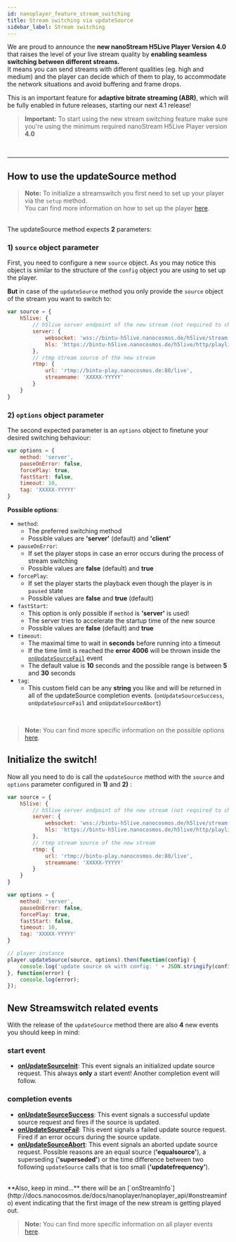 ```yaml
---
id: nanoplayer_feature_stream_switching
title: Stream switching via updateSource
sidebar_label: Stream switching
---
```



We are proud to announce the <b>new nanoStream H5Live Player Version 4.0 </b> that raises the level of your live stream quality by <b>enabling seamless switching between different streams.</b>
<br>It means you can send streams with different qualities (eg. high and medium) and the player can decide which of them to play, to accommodate the network situations and avoid buffering and frame drops. 

This is an important feature for <b>adaptive bitrate streaming (ABR)</b>, which will be fully enabled in future releases, starting our next 4.1 release!


> **Important:** 
> To start using the new stream switching feature make sure you're using the minimum required nanoStream H5Live Player version **4.0**

<br>
<hr>

## How to use the updateSource method
> **Note:** 
> To initialize a streamswitch you first need to set up your player via the `setup` method. 
> <br>You can find more information on how to set up the player [here](http://docs.nanocosmos.de/docs/nanoplayer/nanoplayer_api/#nanoplayersetupconfig-code-promise-lt-config-error-gt-code).

<br> The updateSource method expects **2** parameters:
<br>

### 1) `source` object parameter
First, you need to configure a new `source` object. As you may notice this object is similar to the structure of the `config` object you are using to set up the player. 
<br>

**But** in case of the `updateSource` method you only provide the `source` object of the stream you want to switch to:

```javascript
var source = {
    h5live: {
        // h5live server endpoint of the new stream (not required to change)
        server: {
            websocket: 'wss://bintu-h5live.nanocosmos.de/h5live/stream',
            hls: 'https://bintu-h5live.nanocosmos.de/h5live/http/playlist.m3u8'
        },
        // rtmp stream source of the new stream
        rtmp: {
            url: 'rtmp://bintu-play.nanocosmos.de:80/live',
            streamname: 'XXXXX-YYYYY'
        }
    }
}
```
### 2) `options` object parameter
The second expected parameter is an `options` object to finetune your desired switching behaviour:
<br>

```javascript
var options = {
    method: 'server',
    pauseOnError: false,
    forcePlay: true,
    fastStart: false,
    timeout: 10,
    tag: 'XXXXX-YYYYY'
}
```
**Possible options**:

- `method`: 
    - The preferred switching method
    - Possible values are **'server'** (default) and **'client'**
- `pauseOnError`: 
    - If set the player stops in case an error occurs during the process of stream switching
    - Possible values are **false** (default) and **true**
- `forcePlay`: 
    - If set the player starts the playback even though the player is in `paused` state
    - Possible values are **false** and **true** (default) 
- `fastStart`: 
    - This option is only possible if `method` is **'server'** is used!
    - The server tries to accelerate the startup time of the new source 
    - Possible values are **false** (default) and **true**
- `timeout`: 
    - The maximal time to wait in **seconds** before running into a timeout
    - If the time limit is reached the **error 4006** will be thrown inside the [`onUpdateSourceFail`](http://docs.nanocosmos.de/docs/nanoplayer/nanoplayer_api/NanoPlayer#~event:onUpdateSourceFail) event
    - The default value is **10** seconds and the possible range is between **5** and **30** seconds
- `tag`: 
    - This custom field can be any **string** you like and will be returned in all of the updateSource completion events. (`onUpdateSourceSuccess`, `onUpdateSourceFail` and `onUpdateSourceAbort`)

<br>

> **Note:** 
> You can find more specific information on the possible options [here](http://docs.nanocosmos.de/docs/nanoplayer/nanoplayer_api/#nanoplayerupdatesourcesource-options-code-promise-lt-config-error-gt-code).


## Initialize the switch!
Now all you need to do is call the `updateSource` method with the `source` and `options` parameter configured in **1)** and **2)** :

```javascript
var source = {
    h5live: {
        // h5live server endpoint of the new stream (not required to change)
        server: {
            websocket: 'wss://bintu-h5live.nanocosmos.de/h5live/stream',
            hls: 'https://bintu-h5live.nanocosmos.de/h5live/http/playlist.m3u8'
        },
        // rtmp stream source of the new stream
        rtmp: {
            url: 'rtmp://bintu-play.nanocosmos.de:80/live',
            streamname: 'XXXXX-YYYYY'
        }
    }
}

var options = {
    method: 'server',
    pauseOnError: false,
    forcePlay: true,
    fastStart: false,
    timeout: 10,
    tag: 'XXXXX-YYYYY'
}

// player instance
player.updateSource(source, options).then(function(config) {
    console.log('update source ok with config: ' + JSON.stringify(config));
}, function(error) {
    console.log(error);
});
```



## New Streamswitch related events

With the release of the `updateSource` method there are also **4** new events you should keep in mind:

### start event

- **[onUpdateSourceInit](http://docs.nanocosmos.de/docs/nanoplayer/nanoplayer_api/#onupdatesourceinit)**: This event signals an initialized update source request. This always **only** a start event! Another completion event will follow.

### completion events

- **[onUpdateSourceSuccess](http://docs.nanocosmos.de/docs/nanoplayer/nanoplayer_api/#onupdatesourcesuccess)**: This event signals a successful update source request and fires if the source is updated. 
- **[onUpdateSourceFail](http://docs.nanocosmos.de/docs/nanoplayer/nanoplayer_api/#onupdatesourcefail)**: This event signals a failed update source request. Fired if an error occurs during the source update.
- **[onUpdateSourceAbort](http://docs.nanocosmos.de/docs/nanoplayer/nanoplayer_api/#onupdatesourceabort)**: This event signals an aborted update source request. Possible reasons are an equal source (**'equalsource'**), a superseding (**'superseded'**) or the time difference between two following `updateSource` calls that is too small  (**'updatefrequency'**). 

<br>
**Also, keep in mind...** there will be an [`onStreamInfo`](http://docs.nanocosmos.de/docs/nanoplayer/nanoplayer_api/#onstreaminfo) event indicating that the first image of the new stream is getting played out.

> **Note:** 
> You can find more specific information on all player events [here](http://docs.nanocosmos.de/docs/nanoplayer/nanoplayer_api/#nanoplayerupdatesourcesource-options-code-promise-lt-config-error-gt-code).



